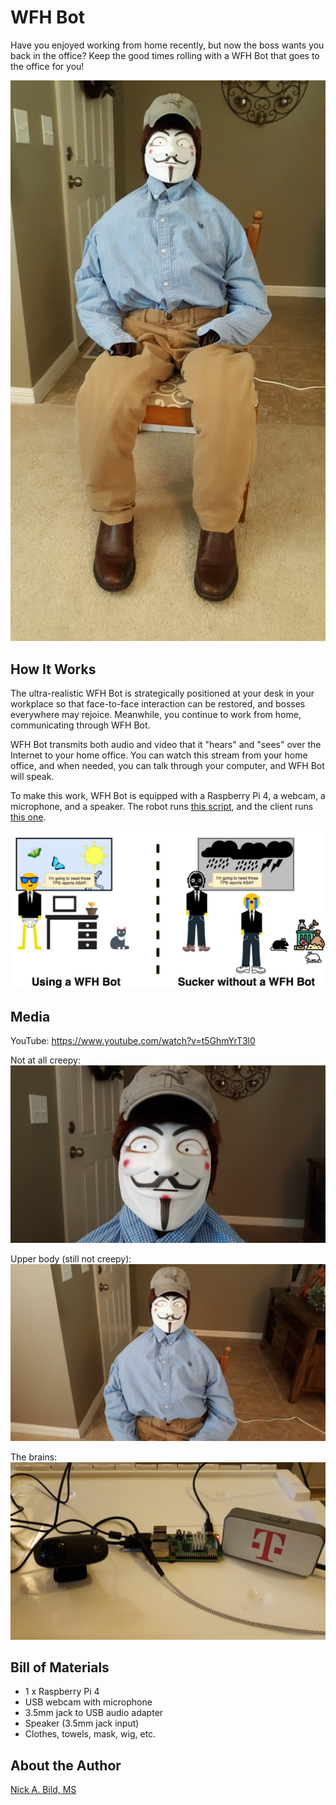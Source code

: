 # WFH Bot

Have you enjoyed working from home recently, but now the boss wants you back in the office?  Keep the good times rolling with a WFH Bot that goes to the office for you!

<p align="center">
<img src="https://raw.githubusercontent.com/nickbild/wfh_robot/main/media/full_body_sm.jpg">
</p>

## How It Works

The ultra-realistic WFH Bot is strategically positioned at your desk in your workplace so that face-to-face interaction can be restored, and bosses everywhere may rejoice.  Meanwhile, you continue to work from home, communicating through WFH Bot.

WFH Bot transmits both audio and video that it "hears" and "sees" over the Internet to your home office.  You can watch this stream from your home office, and when needed, you can talk through your computer, and WFH Bot will speak.

To make this work, WFH Bot is equipped with a Raspberry Pi 4, a webcam, a microphone, and a speaker.  The robot runs [this script](https://github.com/nickbild/wfh_robot/blob/main/wfh_robot.py), and the client runs [this one](https://github.com/nickbild/wfh_robot/blob/main/wfh_client.py).

<p align="center">
<img src="https://raw.githubusercontent.com/nickbild/wfh_robot/main/media/wfh_bot.jpg">
</p>

## Media

YouTube:
https://www.youtube.com/watch?v=t5GhmYrT3l0

Not at all creepy:
![Face](https://raw.githubusercontent.com/nickbild/wfh_robot/main/media/face_close_sm.jpg)

Upper body (still not creepy):
![Upper body](https://raw.githubusercontent.com/nickbild/wfh_robot/main/media/upper_body_sm.jpg)

The brains:
![Hardware](https://raw.githubusercontent.com/nickbild/wfh_robot/main/media/hardware_sm.jpg)

## Bill of Materials

- 1 x Raspberry Pi 4
- USB webcam with microphone
- 3.5mm jack to USB audio adapter
- Speaker (3.5mm jack input)
- Clothes, towels, mask, wig, etc.

## About the Author

[Nick A. Bild, MS](https://nickbild79.firebaseapp.com/#!/)

